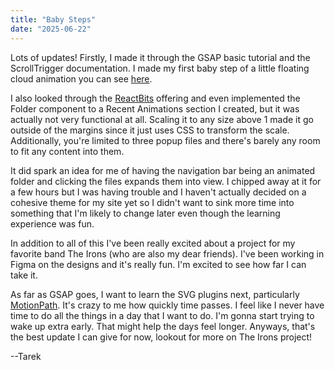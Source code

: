 ```yaml
---
title: "Baby Steps"
date: "2025-06-22"
---
```


Lots of updates! Firstly, I made it through the GSAP basic tutorial and the ScrollTrigger documentation. I made my first baby step of a little floating cloud animation you can see [here](/animations/floatingCloud).

I also looked through the [ReactBits](https://reactbits.dev/) offering and even implemented the Folder component to a Recent Animations section I created, but it was actually not very functional at all. Scaling it to any size above 1 made it go outside of the margins since it just uses CSS to transform the scale. Additionally, you're limited to three popup files and there's barely any room to fit any content into them. 

It did spark an idea for me of having the navigation bar being an animated folder and clicking the files expands them into view. I chipped away at it for a few hours but I was having trouble and I haven't actually decided on a cohesive theme for my site yet so I didn't want to sink more time into something that I'm likely to change later even though the learning experience was fun. 

In addition to all of this I've been really excited about a project for my favorite band The Irons (who are also my dear friends). I've been working in Figma on the designs and it's really fun. I'm excited to see how far I can take it. 

As far as GSAP goes, I want to learn the SVG plugins next, particularly [MotionPath](https://gsap.com/docs/v3/Plugins/MotionPathPlugin). It's crazy to me how quickly time passes. I feel like I never have time to do all the things in a day that I want to do. I'm gonna start trying to wake up extra early. That might help the days feel longer. Anyways, that's the best update I can give for now, lookout for more on The Irons project!

--Tarek